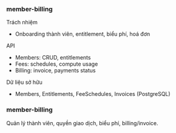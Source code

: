 ### member-billing

Trách nhiệm
- Onboarding thành viên, entitlement, biểu phí, hoá đơn

API
- Members: CRUD, entitlements
- Fees: schedules, compute usage
- Billing: invoice, payments status

Dữ liệu sở hữu
- Members, Entitlements, FeeSchedules, Invoices (PostgreSQL)

### member-billing

Quản lý thành viên, quyền giao dịch, biểu phí, billing/invoice.


